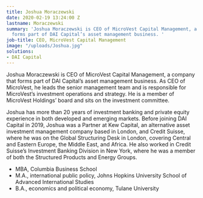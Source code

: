 ```yaml
---
title: Joshua Moraczewski
date: 2020-02-19 13:24:00 Z
lastname: Moraczewski
summary: 'Joshua Moraczewski is CEO of MicroVest Capital Management, a company that
  forms part of DAI Capital’s asset management business. '
job-title: CEO, MicroVest Capital Management
image: "/uploads/Joshua.jpg"
solutions:
- DAI Capital
---
```


Joshua Moraczewski is CEO of MicroVest Capital Management, a company that forms part of DAI Capital’s asset management business. As CEO of MicroVest, he leads the senior management team and is responsible for MicroVest’s investment operations and strategy. He is a member of MicroVest Holdings’ board and sits on the investment committee. 
 
Joshua has more than 20 years of investment banking and private equity experience in both developed and emerging markets. Before joining DAI Capital in 2019, Joshua was a Partner at Kew Capital, an alternative asset investment management company based in London, and Credit Suisse, where he was on the Global Structuring Desk in London, covering Central and Eastern Europe, the Middle East, and Africa. He also worked in Credit Suisse’s Investment Banking Division in New York, where he was a member of both the Structured Products and Energy Groups.
 
* MBA, Columbia Business School
* M.A., international public policy, Johns Hopkins University School of Advanced International Studies
* B.A., economics and political economy, Tulane University  